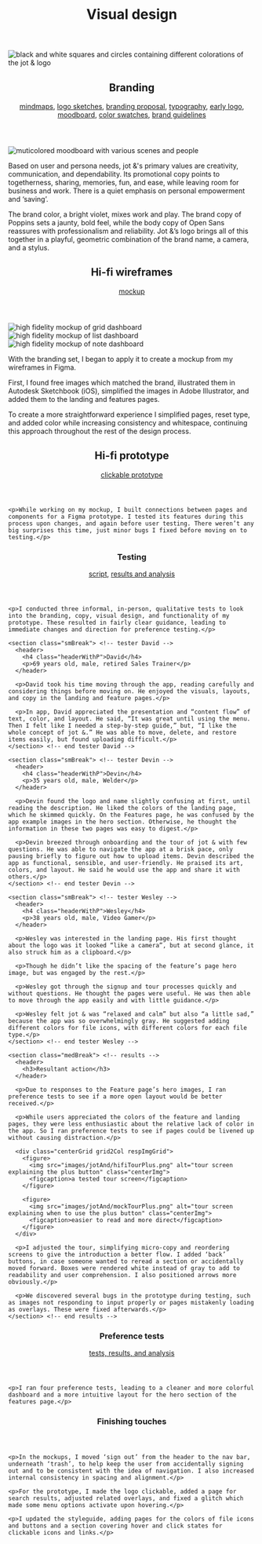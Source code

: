 <header class="centerGrid">
  <h1>Visual design</h1>
</header>

<div class="centerGrid smBreak">
  <img src="images/jotAnd/logos.png" alt="black and white squares and circles containing different colorations of the jot & logo" class="centerImg">
</div>

<section class="lgBreak"> <!-- branding -->
  <header>
    <h2 class="headerWithP">Branding</h2>
    <p>
      <a href="https://photos.app.goo.gl/Wyf7B3deGEDaxchk8">mindmaps</a>,
      <a href="https://photos.app.goo.gl/FGLEMWGuJFmU9oj48">logo sketches</a>,
      <a href="https://docs.google.com/document/d/1fCO2RPUGGQbRs-ilYqbBW_Pvqi288wHn3e4nt6pvd-A/edit?usp=sharing">branding proposal</a>,
      <a href="https://docs.google.com/document/d/1b7SafgEjHRRlXXqZwV6pmliF-Pn1tAzwdEbWHZb-tvI/edit?usp=sharing">typography</a>,
      <a href="https://www.figma.com/file/CfpIBwyVwB74Wu6BspiQVu3B/jotLogo?node-id=31%3A111">early logo</a>,
      <a href="https://www.figma.com/file/sPrr8Vwo9gfqZRklDZx3p5/jot-and-StyleGuide?node-id=8%3A4">moodboard</a>,
      <a href="https://www.figma.com/file/sPrr8Vwo9gfqZRklDZx3p5/jot-and-StyleGuide?node-id=29%3A0">color swatches</a>,
      <a href="https://www.figma.com/file/idH7UGMaXpEbwsGRZWKLKD/jot-and-Styleguide?node-id=140%3A0">brand guidelines</a>
    </p>
  </header>

  <div class="centerGrid smBreak">
    <img src="images/jotAnd/moodboard.jpg" alt="muticolored moodboard with various scenes and people" class="centerImg smallPic">
  </div>

  <p class="smBreak">Based on user and persona needs, jot &'s primary values are creativity, communication, and dependability. Its promotional copy points to togetherness, sharing, memories, fun, and ease, while leaving room for business and work. There is a quiet emphasis on personal empowerment and ‘saving’.</p>

  <p>The brand color, a bright violet, mixes work and play. The brand copy of Poppins sets a jaunty, bold feel, while the body copy of Open Sans reassures with professionalism and reliability. Jot &’s logo brings all of this together in a playful, geometric combination of the brand name, a camera, and a stylus.</p>
</section> <!-- end branding -->

<section class="medBreak"> <!-- hi-fi wireframes -->
  <header>
    <h2 class="headerWithP">Hi-fi wireframes</h2>
    <p><a href="https://www.figma.com/file/BvOs1gYiZ40By1v86qFXTL/cloudRefine">mockup</a></p>
  </header>

  <div class="centerGrid grid3Col respImgGrid smBreak">
    <img src="images/jotAnd/hifiGrid.jpg" alt="high fidelity mockup of grid dashboard" class="centerImg">
    <img src="images/jotAnd/hifiList.jpg" alt="high fidelity mockup of list dashboard" class="centerImg">
    <img src="images/jotAnd/hifiNote.jpg" alt="high fidelity mockup of note dashboard" class="centerImg">
  </div>

  <p class="smBreak">With the branding set, I began to apply it to create a mockup from my wireframes in Figma.</p>

  <p>First, I found free images which matched the brand, illustrated them in Autodesk Sketchbook (iOS), simplified the images in Adobe Illustrator, and added them to the landing and features pages.</p>

  <p>To create a more straightforward experience I simplified pages, reset type, and added color while increasing consistency and whitespace, continuing this approach throughout the rest of the design process.</p>

  <section class="medBreak"> <!-- hi-fi prototype -->
    <header>
      <h2 class="headerWithP">Hi-fi prototype</h2>
      <p><a href="https://www.figma.com/proto/BvOs1gYiZ40By1v86qFXTL/cloudRefine?scaling=min-zoom">clickable prototype</a></p>
    </header>

    <p>While working on my mockup, I built connections between pages and components for a Figma prototype. I tested its features during this process upon changes, and again before user testing. There weren’t any big surprises this time, just minor bugs I fixed before moving on to testing.</p>
  </section> <!-- end hi-fi prototype -->

  <section class="medBreak"> <!-- testing -->
    <header>
      <h3 class="headerWithP">Testing</h3>
      <p><a href="https://docs.google.com/document/d/17_bbxnWsodth0zANs9ScN6jnsRaxHzyOO1Dx5RtIA5o/edit?usp=sharing" >script</a>, <a href="https://docs.google.com/document/d/1d8AtdfETmOCmeqdB7ep-7KK-fPyiaY03M3pzOEmaZ6w/edit?usp=sharing" >results and analysis</a></p>
    </header>

    <p>I conducted three informal, in-person, qualitative tests to look into the branding, copy, visual design, and functionality of my prototype. These resulted in fairly clear guidance, leading to immediate changes and direction for preference testing.</p>

    <section class="smBreak"> <!-- tester David -->
      <header>
        <h4 class="headerWithP">David</h4>
        <p>69 years old, male, retired Sales Trainer</p>
      </header>

      <p>David took his time moving through the app, reading carefully and considering things before moving on. He enjoyed the visuals, layouts, and copy in the landing and feature pages.</p>

      <p>In app, David appreciated the presentation and “content flow” of text, color, and layout. He said, “It was great until using the menu. Then I felt like I needed a step-by-step guide,” but, “I like the whole concept of jot &.” He was able to move, delete, and restore items easily, but found uploading difficult.</p>
    </section> <!-- end tester David -->

    <section class="smBreak"> <!-- tester Devin -->
      <header>
        <h4 class="headerWithP">Devin</h4>
        <p>35 years old, male, Welder</p>
      </header>

      <p>Devin found the logo and name slightly confusing at first, until reading the description. He liked the colors of the landing page, which he skimmed quickly. On the Features page, he was confused by the app example images in the hero section. Otherwise, he thought the information in these two pages was easy to digest.</p>

      <p>Devin breezed through onboarding and the tour of jot & with few questions. He was able to navigate the app at a brisk pace, only pausing briefly to figure out how to upload items. Devin described the app as functional, sensible, and user-friendly. He praised its art, colors, and layout. He said he would use the app and share it with others.</p>
    </section> <!-- end tester Devin -->

    <section class="smBreak"> <!-- tester Wesley -->
      <header>
        <h4 class="headerWithP">Wesley</h4>
        <p>38 years old, male, Video Gamer</p>
      </header>

      <p>Wesley was interested in the landing page. His first thought about the logo was it looked “like a camera”, but at second glance, it also struck him as a clipboard.</p>

      <p>Though he didn’t like the spacing of the feature’s page hero image, but was engaged by the rest.</p>

      <p>Wesley got through the signup and tour processes quickly and without questions. He thought the pages were useful. He was then able to move through the app easily and with little guidance.</p>

      <p>Wesley felt jot & was “relaxed and calm” but also “a little sad,” because the app was so overwhelmingly gray. He suggested adding different colors for file icons, with different colors for each file type.</p>
    </section> <!-- end tester Wesley -->

    <section class="medBreak"> <!-- results -->
      <header>
        <h3>Resultant action</h3>
      </header>

      <p>Due to responses to the Feature page’s hero images, I ran preference tests to see if a more open layout would be better received.</p>

      <p>While users appreciated the colors of the feature and landing pages, they were less enthusiastic about the relative lack of color in the app. So I ran preference tests to see if pages could be livened up without causing distraction.</p>

      <div class="centerGrid grid2Col respImgGrid">
        <figure>
          <img src="images/jotAnd/hifiTourPlus.png" alt="tour screen explaining the plus button" class="centerImg">
          <figcaption>a tested tour screen</figcaption>
        </figure>

        <figure>
          <img src="images/jotAnd/mockTourPlus.png" alt="tour screen explaining when to use the plus button" class="centerImg">
          <figcaption>easier to read and more direct</figcaption>
        </figure>
      </div>

      <p>I adjusted the tour, simplifying micro-copy and reordering screens to give the introduction a better flow. I added ‘back’ buttons, in case someone wanted to reread a section or accidentally moved forward. Boxes were rendered white instead of gray to add to readability and user comprehension. I also positioned arrows more obviously.</p>

      <p>We discovered several bugs in the prototype during testing, such as images not responding to input properly or pages mistakenly loading as overlays. These were fixed afterwards.</p>
    </section> <!-- end results -->
  </section> <!-- end testing -->

  <section class="medBreak"> <!-- preference tests -->
    <header>
      <h3 class="headerWithP">Preference tests</h3>
      <p><a href="https://docs.google.com/document/d/1oKUHSqGzvwyJrSO2bsXQD86Igto7JDxRwu_BxuoYFYs/edit?usp=sharing">tests, results, and analysis</a></p>
    </header>

    <p>I ran four preference tests, leading to a cleaner and more colorful dashboard and a more intuitive layout for the hero section of the features page.</p>

  </section> <!-- end preference tests -->

  <section class="medBreak"> <!-- finishing touches -->
    <header>
      <h3>Finishing touches</h3>
    </header>

    <p>In the mockups, I moved ‘sign out’ from the header to the nav bar, underneath ‘trash’, to help keep the user from accidentally signing out and to be consistent with the idea of navigation. I also increased internal consistency in spacing and alignment.</p>

    <p>For the prototype, I made the logo clickable, added a page for search results, adjusted related overlays, and fixed a glitch which made some menu options activate upon hovering.</p>

    <p>I updated the styleguide, adding pages for the colors of file icons and buttons and a section covering hover and click states for clickable icons and links.</p>
  </section> <!-- end finishing touches -->
</section> <!-- end hi-fi wireframes -->

